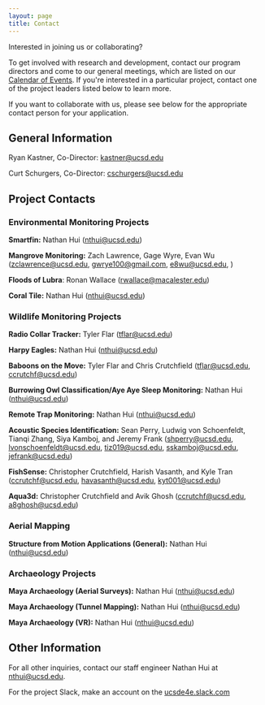```yaml
---
layout: page
title: Contact
---
```

Interested in joining us or collaborating?

To get involved with research and development, contact our program directors and come to our general meetings, which are listed on our [Calendar of Events]({{site.url}}/calendar). If you're interested in a particular project, contact one of the project leaders listed below to learn more.

If you want to collaborate with us, please see below for the appropriate contact person for your application.

## General Information
Ryan Kastner, Co-Director: [kastner@ucsd.edu](mailto:kastner@ucsd.edu)  

Curt Schurgers, Co-Director: [cschurgers@ucsd.edu](mailto:cschurgers@ucsd.edu)

## Project Contacts
### Environmental Monitoring Projects
**Smartfin:** Nathan Hui ([nthui@ucsd.edu](mailto:nthui@ucsd.edu))

**Mangrove Monitoring:** Zach Lawrence, Gage Wyre, Evan Wu ([zclawrence@ucsd.edu](mailto:zclawrence@ucsd.edu), [gwrye100@gmail.com](mailto:gwrye100@gmail.com), [e8wu@ucsd.edu](mailto:e8wu@ucsd.edu), )

**Floods of Lubra**: Ronan Wallace ([rwallace@macalester.edu](mailto:rwallace@macalester.edu))

**Coral Tile:** Nathan Hui ([nthui@ucsd.edu](mailto:nthui@ucsd.edu))

### Wildlife Monitoring Projects

**Radio Collar Tracker:** Tyler Flar ([tflar@ucsd.edu](mailto:tflar@ucsd.edu))

**Harpy Eagles:** Nathan Hui ([nthui@ucsd.edu](mailto:nthui@ucsd.edu))

**Baboons on the Move:** Tyler Flar and Chris Crutchfield ([tflar@ucsd.edu](mailto:tflar@ucsd.edu), [ccrutchf@ucsd.edu](mailto:ccrutchf@ucsd.edu))

**Burrowing Owl Classification/Aye Aye Sleep Monitoring:** Nathan Hui ([nthui@ucsd.edu](mailto:nthui@ucsd.edu))

**Remote Trap Monitoring:** Nathan Hui ([nthui@ucsd.edu](mailto:nthui@ucsd.edu))

**Acoustic Species Identification:** Sean Perry, Ludwig von Schoenfeldt, Tianqi Zhang, Siya Kamboj, and Jeremy Frank ([shperry@ucsd.edu](mailto:shperry@ucsd.edu), [lvonschoenfeldt@ucsd.edu](mailto:lvonschoenfeldt@ucsd.edu), [tiz019@ucsd.edu](mailto:tiz019@ucsd.edu), [sskamboj@ucsd.edu](mailto:sskamboj@ucsd.edu), [jefrank@ucsd.edu](mailto:jefrank@ucsd.edu))

**FishSense:**  Christopher Crutchfield, Harish Vasanth, and Kyle Tran ([ccrutchf@ucsd.edu](mailto:ccrutchf@ucsd.edu), [havasanth@ucsd.edu](mailto:havasanth@ucsd.edu), [kyt001@ucsd.edu](mailto:kyt001@ucsd.edu))

**Aqua3d:** Christopher Crutchfield and Avik Ghosh ([ccrutchf@ucsd.edu](mailto:ccrutchf@ucsd.edu), [a8ghosh@ucsd.edu](mailto:a8ghosh@ucsd.edu)) 

### Aerial Mapping

**Structure from Motion Applications (General):** Nathan Hui ([nthui@ucsd.edu](mailto:nthui@ucsd.edu))

### Archaeology Projects
**Maya Archaeology (Aerial Surveys):** Nathan Hui ([nthui@ucsd.edu](mailto:nthui@ucsd.edu))

**Maya Archaeology (Tunnel Mapping):** Nathan Hui ([nthui@ucsd.edu](mailto:nthui@ucsd.edu))

**Maya Archaeology (VR):**  Nathan Hui ([nthui@ucsd.edu](mailto:nthui@ucsd.edu)) 

## Other Information
For all other inquiries, contact our staff engineer Nathan Hui at [nthui@ucsd.edu](mailto:nthui@ucsd.edu).

For the project Slack, make an account on the [ucsde4e.slack.com](https://ucsde4e.slack.com/)
